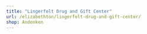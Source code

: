 ```yaml
---
title: "Lingerfelt Drug and Gift Center"
url: /elizabethton/lingerfelt-drug-and-gift-center/
shop: Andenken
---
```

